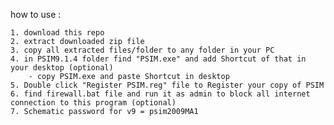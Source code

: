 how to use :

	1. download this repo
	2. extract downloaded zip file
	3. copy all extracted files/folder to any folder in your PC
	4. in PSIM9.1.4 folder find "PSIM.exe" and add Shortcut of that in your desktop (optional)
		- copy PSIM.exe and paste Shortcut in desktop 
	5. Double click "Register PSIM.reg" file to Register your copy of PSIM 
	6. find firewall.bat file and run it as admin to block all internet connection to this program (optional)                                                     
	7. Schematic password for v9 = psim2009MA1 
